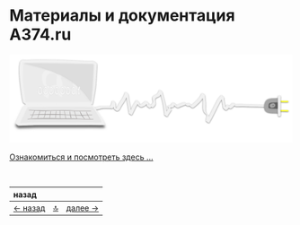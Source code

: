 # Материалы и документация **А374.ru**

![img](docs/assets/svg/comp-start.svg)

[Ознакомиться и посмотреть здесь …](https://docs.a374.ru/a374.ru/navi)

<!--ystm_start-->
<br>

 |назад||| 
 |:---|:---:|---:| 
 [← назад](#)|[ 🔝 ](#)|[далее →](docs/readme.md) 

 <br>
<!--ystm_end-->